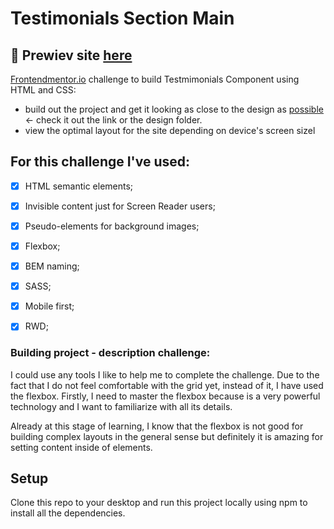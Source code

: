 
# Testimonials Section Main

## 🎥 Prewiev site [here](https://szymonrojek.github.io/testimonials-flexBox-section-main/)

[Frontendmentor.io](https://www.frontendmentor.io/dashboard) challenge to build Testmimonials Component using HTML and CSS:
* build out the project and get it looking as close to the design as [possible](https://www.frontendmentor.io/challenges/testimonials-grid-section-Nnw6J7Un7) &#8592; check it out the link or the design folder.
* view the optimal layout for the site depending on device's screen sizel

## **For this challenge I've used:**
* [x] HTML semantic elements;
* [x] Invisible content just for Screen Reader users;
* [x] Pseudo-elements for background images;
* [x] Flexbox;
* [x] BEM naming;
* [x] SASS;
* [x] Mobile first;
* [x] RWD;


### Building project - description challenge:

I could use any tools I like to help me to complete the challenge. Due to the fact that I do not feel comfortable with the grid yet, instead of it, I have used the flexbox. Firstly, I need to master the flexbox because is a very powerful technology and I want to familiarize with all its details.

Already at this stage of learning, I know that the flexbox is not good for building complex layouts in the general sense but definitely it is amazing for setting content inside of elements.

## Setup

Clone this repo to your desktop and run this project locally using npm to install all the dependencies.